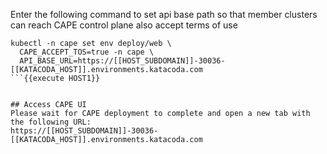 Enter the following command to set api base path so that member clusters can reach CAPE control plane also accept terms of use
```
kubectl -n cape set env deploy/web \
  CAPE_ACCEPT_TOS=true -n cape \
  API_BASE_URL=https://[[HOST_SUBDOMAIN]]-30036-[[KATACODA_HOST]].environments.katacoda.com
```{{execute HOST1}}


## Access CAPE UI
Please wait for CAPE deployment to complete and open a new tab with the following URL: 
https://[[HOST_SUBDOMAIN]]-30036-[[KATACODA_HOST]].environments.katacoda.com